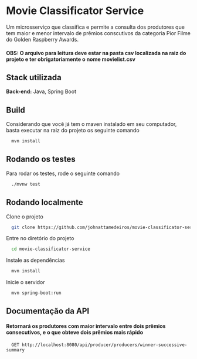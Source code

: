 
# Movie Classificator Service

Um microsserviço que classifica e permite a consulta dos produtores que tem maior e menor intervalo
de prêmios conscutivos da categoria Pior Filme do Golden Raspberry Awards.


#### OBS: O arquivo para leitura deve estar na pasta csv localizada na raiz do projeto e ter obrigatoriamente o nome movielist.csv 
    


## Stack utilizada

**Back-end:** Java, Spring Boot


## Build

Considerando que você já tem o maven instalado em seu computador, basta executar na raiz do projeto os seguinte comando


```bash
  mvn install
```


## Rodando os testes

Para rodar os testes, rode o seguinte comando

```bash
  ./mvnw test
```


## Rodando localmente

Clone o projeto

```bash
  git clone https://github.com/johnattamedeiros/movie-classificator-service.git
```

Entre no diretório do projeto

```bash
  cd movie-classificator-service
```

Instale as dependências

```bash
  mvn install
```

Inicie o servidor

```bash
  mvn spring-boot:run
```


## Documentação da API

#### Retornará os produtores com maior intervalo entre dois prêmios consecutivos, e o que obteve dois prêmios mais rápido

```http
  GET http://localhost:8080/api/producer/producers/winner-successive-summary
```